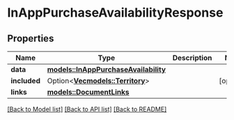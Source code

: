 # InAppPurchaseAvailabilityResponse

## Properties

Name | Type | Description | Notes
------------ | ------------- | ------------- | -------------
**data** | [**models::InAppPurchaseAvailability**](InAppPurchaseAvailability.md) |  | 
**included** | Option<[**Vec<models::Territory>**](Territory.md)> |  | [optional]
**links** | [**models::DocumentLinks**](DocumentLinks.md) |  | 

[[Back to Model list]](../README.md#documentation-for-models) [[Back to API list]](../README.md#documentation-for-api-endpoints) [[Back to README]](../README.md)


